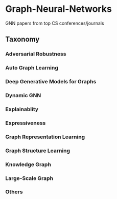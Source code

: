 # Graph-Neural-Networks

GNN papers from top CS conferences/journals

## Taxonomy

### Adversarial Robustness

### Auto Graph Learning


### Deep Generative Models for Graphs


### Dynamic GNN



### Explainablity



### Expressiveness



### Graph Representation Learning




### Graph Structure Learning



### Knowledge Graph



### Large-Scale Graph



### Others



